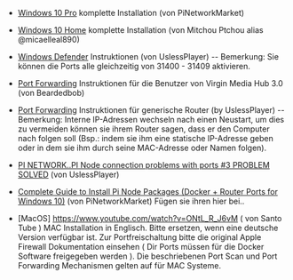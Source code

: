 * [Windows 10 Pro](https://www.youtube.com/watch?v=QBDQeNVRNak) komplette Installation (von PiNetworkMarket)

* [Windows 10 Home](https://www.youtube.com/watch?v=D0__7Jw6i0w) komplette Installation (von Mitchou Ptchou alias @micaelleal890)

* [Windows Defender](https://www.youtube.com/watch?v=FGTev_X9tXI) Instruktionen (von UslessPlayer) -- Bemerkung: Sie können die Ports alle gleichzeitig von 31400 - 31409 aktivieren.

* [Port Forwarding](https://www.youtube.com/watch?v=WFzSKut0jO4) Instruktionen für die Benutzer von Virgin Media Hub 3.0 (von Beardedbob)

* [Port Forwarding](https://m.youtube.com/watch?v=S6fx8xvkenw&app=m&persist_app=1) Instruktionen für generische Router (by UslessPlayer) -- Bemerkung: Interne IP-Adressen wechseln nach einen Neustart, um dies zu vermeiden können sie ihrem Router sagen, dass er den Computer nach folgen soll (Bsp.: indem sie ihm eine statische IP-Adresse geben oder in dem sie ihm durch seine MAC-Adresse oder Namen folgen).

* [PI NETWORK..PI Node connection problems with ports #3 PROBLEM SOLVED](https://youtu.be/Zp6iOM5RGAI) (von UslessPlayer)

* [Complete Guide to Install Pi Node Packages  (Docker + Router Ports for Windows 10)](https://www.youtube.com/watch?v=QBDQeNVRNak) (von PiNetworkMarket) Fügen sie ihren hier bei..

* [MacOS] https://www.youtube.com/watch?v=ONtL_R_J6vM ( von Santo Tube ) MAC Installation in Englisch. Bitte ersetzen, wenn eine deutsche Version verfügbar ist. Zur Portfreischaltung bitte die original Apple Firewall Dokumentation einsehen ( Dir Ports müssen für die Docker Software freigegeben werden ). Die beschriebenen Port Scan und Port Forwarding Mechanismen gelten auf für MAC Systeme. 



